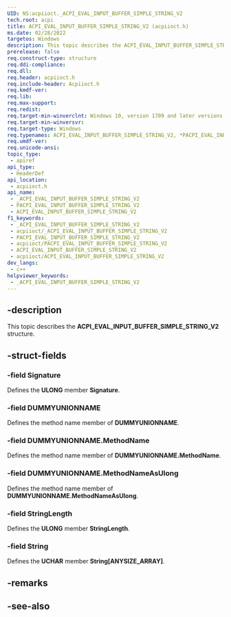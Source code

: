 ```yaml
---
UID: NS:acpiioct._ACPI_EVAL_INPUT_BUFFER_SIMPLE_STRING_V2
tech.root: acpi
title: ACPI_EVAL_INPUT_BUFFER_SIMPLE_STRING_V2 (acpiioct.h)
ms.date: 02/28/2022
targetos: Windows
description: This topic describes the ACPI_EVAL_INPUT_BUFFER_SIMPLE_STRING_V2 structure.
prerelease: false
req.construct-type: structure
req.ddi-compliance: 
req.dll: 
req.header: acpiioct.h
req.include-header: Acpiioct.h
req.kmdf-ver: 
req.lib: 
req.max-support: 
req.redist: 
req.target-min-winverclnt: Windows 10, version 1709 and later versions.
req.target-min-winversvr: 
req.target-type: Windows
req.typenames: ACPI_EVAL_INPUT_BUFFER_SIMPLE_STRING_V2, *PACPI_EVAL_INPUT_BUFFER_SIMPLE_STRING_V2
req.umdf-ver: 
req.unicode-ansi: 
topic_type:
 - apiref
api_type:
 - HeaderDef
api_location:
 - acpiioct.h
api_name:
 - _ACPI_EVAL_INPUT_BUFFER_SIMPLE_STRING_V2
 - PACPI_EVAL_INPUT_BUFFER_SIMPLE_STRING_V2
 - ACPI_EVAL_INPUT_BUFFER_SIMPLE_STRING_V2
f1_keywords:
 - _ACPI_EVAL_INPUT_BUFFER_SIMPLE_STRING_V2
 - acpiioct/_ACPI_EVAL_INPUT_BUFFER_SIMPLE_STRING_V2
 - PACPI_EVAL_INPUT_BUFFER_SIMPLE_STRING_V2
 - acpiioct/PACPI_EVAL_INPUT_BUFFER_SIMPLE_STRING_V2
 - ACPI_EVAL_INPUT_BUFFER_SIMPLE_STRING_V2
 - acpiioct/ACPI_EVAL_INPUT_BUFFER_SIMPLE_STRING_V2
dev_langs:
 - c++
helpviewer_keywords:
 - _ACPI_EVAL_INPUT_BUFFER_SIMPLE_STRING_V2
---
```


## -description

This topic describes the **ACPI_EVAL_INPUT_BUFFER_SIMPLE_STRING_V2** structure.

## -struct-fields

### -field Signature

Defines the **ULONG** member **Signature**.

### -field DUMMYUNIONNAME

Defines the method name member of **DUMMYUNIONNAME**.

### -field DUMMYUNIONNAME.MethodName

Defines the method name member of **DUMMYUNIONNAME.MethodName**.

### -field DUMMYUNIONNAME.MethodNameAsUlong

Defines the method name member of **DUMMYUNIONNAME.MethodNameAsUlong**.

### -field StringLength

Defines the **ULONG** member **StringLength**.

### -field String

Defines the **UCHAR** member **String[ANYSIZE_ARRAY]**.

## -remarks

## -see-also

